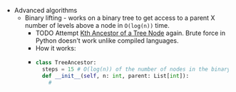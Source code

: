 - Advanced algorithms
	- Binary lifting - works on a binary tree to get access to a parent X number of levels above a node in `O(log(n))` time.
		- TODO Attempt [Kth Ancestor of a Tree Node](https://leetcode.com/problems/kth-ancestor-of-a-tree-node/) again. Brute force in Python doesn't work unlike compiled languages.
		- How it works:
		- ```python
		  class TreeAncestor:
		    steps = 15 # O(log(n)) of the number of nodes in the binary tree, aka height of tree
		    def __init__(self, n: int, parent: List[int]):
		      # 
		  ```